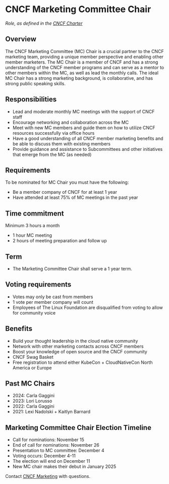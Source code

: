 # CNCF Marketing Committee Chair #

*Role, as defined in the [CNCF Charter](https://github.com/cncf/foundation/blob/master/charter.md#10-marketing-committee)*

## Overview ##

The CNCF Marketing Committee (MC) Chair is a crucial partner to the CNCF marketing team, providing a unique member perspective and enabling other member marketers. 
The MC Chair is a member of CNCF and has a strong understanding of the CNCF member programs and can serve as a mentor to other members within the MC, as well as lead the monthly calls. 
The ideal MC Chair has a strong marketing background, is collaborative, and has strong public speaking skills. 

## Responsibilities ##

* Lead and moderate monthly MC meetings with the support of CNCF staff
* Encourage networking and collaboration across the MC
* Meet with new MC members and guide them on how to utilize CNCF resources successfully via office hours
* Have a good understanding of all CNCF member marketing benefits and be able to discuss them with existing members
* Provide guidance and assistance to Subcommittees and other initiatives that emerge from the MC (as needed)

## Requirements ##
To be nominated for MC Chair you must have the following:
* Be a member company of CNCF for at least 1 year
* Have attended at least 75% of MC meetings in the past year

## Time commitment ##

Minimum 3 hours a month
* 1 hour MC meeting
* 2 hours of meeting preparation and follow up

## Term ##

* The Marketing Committee Chair shall serve a 1 year term.

## Voting requirements ##
* Votes may only be cast from members
* 1 vote per member company will count
* Employees of The Linux Foundation are disqualified from voting to allow for community voice

## Benefits ##

* Build your thought leadership in the cloud native community
* Network with other marketing contacts across CNCF members
* Boost your knowledge of open source and the CNCF community
* CNCF Swag Basket
* Free registration to attend either KubeCon + CloudNativeCon North America or Europe

## Past MC Chairs ##

* 2024: Carla Gaggini
* 2023: Lori Lorusso
* 2022: Carla Gaggini
* 2021: Lexi Nadolski + Kaitlyn Barnard

## Marketing Committee Chair Election Timeline ##

* Call for nominations: November 15
* End of call for nominations: November 26
* Presentation to MC committee: December 4
* Voting occurs: December 4-11
* The election will end on December 11
* New MC chair makes their debut in January 2025

Contact [CNCF Marketing](marketingteam@cncf.io) with questions. 
